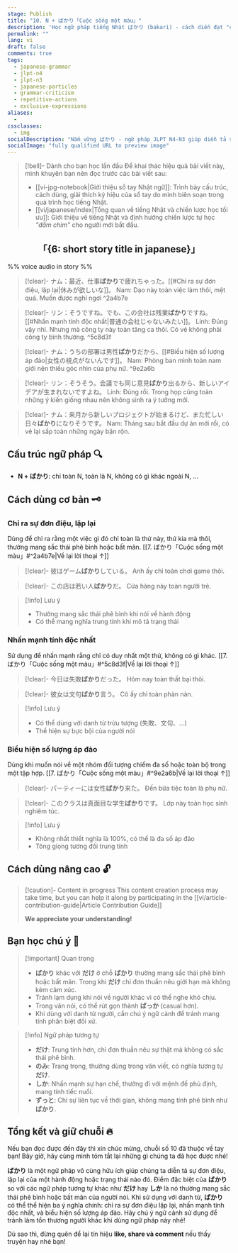 ```yaml
---
stage: Publish
title: "10. N + ばかり「Cuộc sống một màu」"
description: 'Học ngữ pháp tiếng Nhật ばかり (bakari) - cách diễn đạt "chỉ toàn là" khi muốn thể hiện sự đơn điệu, lặp lại. Bao gồm cấu trúc, cách dùng và ví dụ chi tiết cho JLPT N4-N3.'
permalink: ""
lang: vi
draft: false
comments: true
tags:
  - japanese-grammar
  - jlpt-n4  
  - jlpt-n3
  - japanese-particles
  - grammar-criticism
  - repetitive-actions
  - exclusive-expressions
aliases:
  - 
cssclasses:
  - img
socialDescription: "Nắm vững ばかり - ngữ pháp JLPT N4-N3 giúp diễn tả sự lặp lại và thể hiện thái độ phê bình một cách tự nhiên."
socialImage: "fully qualified URL to preview image"
---
```


> [!bell]- Dành cho bạn học lần đầu
> Để khai thác hiệu quả bài viết này, mình khuyên bạn nên đọc trước các bài viết sau:
> - [[vi-jpg-notebook|Giới thiệu sổ tay Nhật ngữ]]: Trình bày cấu trúc, cách dùng, giải thích ký hiệu của sổ tay do mình biên soạn trong quá trình học tiếng Nhật.   
> - [[vi/japanese/index|Tổng quan về tiếng Nhật và chiến lược học tối ưu]]: Giới thiệu về tiếng Nhật và định hướng chiến lược tự học *"đắm chìm"* cho người mới bắt đầu.

<h2 style="text-align:center">「{6: short story title in japanese}」</h2>

%% voice audio in story %%

> [!clear]- ナム：最近、仕事**ばかり**で疲れちゃった。[[#Chỉ ra sự đơn điệu, lặp lại|休みが欲しいな]]。
> Nam: Dạo này toàn việc làm thôi, mệt quá. Muốn được nghỉ ngơi
^2a4b7e

> [!clear]- リン：そうですね。でも、この会社は残業**ばかり**ですね。[[#Nhấn mạnh tính độc nhất|普通の会社じゃないみたい]]。
> Linh: Đúng vậy nhỉ. Nhưng mà công ty này toàn tăng ca thôi. Có vẻ không phải công ty bình thường.
^5c8d3f

> [!clear]- ナム：うちの部署は男性**ばかり**だから、[[#Biểu hiện số lượng áp đảo|女性の視点がないんです]]。
> Nam: Phòng ban mình toàn nam giới nên thiếu góc nhìn của phụ nữ.
^9e2a6b

> [!clear]- リン：そうそう。会議でも同じ意見**ばかり**出るから、新しいアイデアが生まれないですよね。
> Linh: Đúng rồi. Trong họp cũng toàn những ý kiến giống nhau nên không sinh ra ý tưởng mới.

> [!clear]- ナム：来月から新しいプロジェクトが始まるけど、また忙しい日々**ばかり**になりそうです。
> Nam: Tháng sau bắt đầu dự án mới rồi, có vẻ lại sắp toàn những ngày bận rộn.

## Cấu trúc ngữ pháp 🔍
- **N + ばかり**: chỉ toàn N, toàn là N, không có gì khác ngoài N, ...

## Cách dùng cơ bản 🗝️

### Chỉ ra sự đơn điệu, lặp lại
Dùng để chỉ ra rằng một việc gì đó chỉ toàn là thứ này, thứ kia mà thôi, thường mang sắc thái phê bình hoặc bất mãn. [[7. ばかり「Cuộc sống một màu」#^2a4b7e|Về lại lời thoại ↑]]

> [!clear]- 彼はゲーム**ばかり**している。
> Anh ấy chỉ toàn chơi game thôi.

> [!clear]- この店は若い人**ばかり**だ。
> Cửa hàng này toàn người trẻ.

> [!info] Lưu ý
> - Thường mang sắc thái phê bình khi nói về hành động
> - Có thể mang nghĩa trung tính khi mô tả trạng thái

### Nhấn mạnh tính độc nhất
Sử dụng để nhấn mạnh rằng chỉ có duy nhất một thứ, không có gì khác. [[7. ばかり「Cuộc sống một màu」#^5c8d3f|Về lại lời thoại ↑]]

> [!clear]- 今日は失敗**ばかり**だった。
> Hôm nay toàn thất bại thôi.

> [!clear]- 彼女は文句**ばかり**言う。
> Cô ấy chỉ toàn phàn nàn.

> [!info] Lưu ý
> - Có thể dùng với danh từ trừu tượng (失敗、文句、...)
> - Thể hiện sự bực bội của người nói

### Biểu hiện số lượng áp đảo
Dùng khi muốn nói về một nhóm đối tượng chiếm đa số hoặc toàn bộ trong một tập hợp. [[7. ばかり「Cuộc sống một màu」#^9e2a6b|Về lại lời thoại ↑]]

> [!clear]- パーティーには女性**ばかり**来た。
> Đến bữa tiệc toàn là phụ nữ.

> [!clear]- このクラスは真面目な学生**ばかり**です。
> Lớp này toàn học sinh nghiêm túc.

> [!info] Lưu ý
> - Không nhất thiết nghĩa là 100%, có thể là đa số áp đảo
> - Tông giọng tương đối trung tính

## Cách dùng nâng cao 🔓

> [!caution]- Content in progress
> This content creation process may take time, but you can help it along by participating in the [[vi/article-contribution-guide|Article Contribution Guide]]
>
> **We appreciate your understanding!**

## Bạn học chú ý 👀

> [!important] Quan trọng
> - **ばかり** khác với **だけ** ở chỗ **ばかり** thường mang sắc thái phê bình hoặc bất mãn. Trong khi **だけ** chỉ đơn thuần nêu giới hạn mà không kèm cảm xúc. 
> - Tránh lạm dụng khi nói về người khác vì có thể nghe khó chịu.
> - Trong văn nói, có thể rút gọn thành **ばっか** (casual hơn).
> - Khi dùng với danh từ người, cần chú ý ngữ cảnh để tránh mang tính phân biệt đối xử.

> [!info] Ngữ pháp tương tự
> - **だけ**: Trung tính hơn, chỉ đơn thuần nêu sự thật mà không có sắc thái phê bình.
> - **のみ**: Trang trọng, thường dùng trong văn viết, có nghĩa tương tự **だけ**.
> - **しか**: Nhấn mạnh sự hạn chế, thường đi với mệnh đề phủ định, mang tính tiếc nuối.
> - **ずっと**: Chỉ sự liên tục về thời gian, không mang tính phê bình như **ばかり**.

## Tổng kết và giữ chuỗi 🔥
Nếu bạn đọc được đến đây thì xin chúc mừng, chuỗi số 10 đã thuộc về tay bạn! Bây giờ, hãy cùng mình tóm tắt lại những gì chúng ta đã học được nhé!

**ばかり** là một ngữ pháp vô cùng hữu ích giúp chúng ta diễn tả sự đơn điệu, lặp lại của một hành động hoặc trạng thái nào đó. Điểm đặc biệt của **ばかり** so với các ngữ pháp tương tự khác như **だけ** hay **しか** là nó thường mang sắc thái phê bình hoặc bất mãn của người nói. Khi sử dụng với danh từ, **ばかり** có thể thể hiện ba ý nghĩa chính: chỉ ra sự đơn điệu lặp lại, nhấn mạnh tính độc nhất, và biểu hiện số lượng áp đảo. Hãy chú ý ngữ cảnh sử dụng để tránh làm tổn thương người khác khi dùng ngữ pháp này nhé!

Dù sao thì, đừng quên để lại tín hiệu **like, share và comment** nếu thấy truyện hay nhé bạn!
